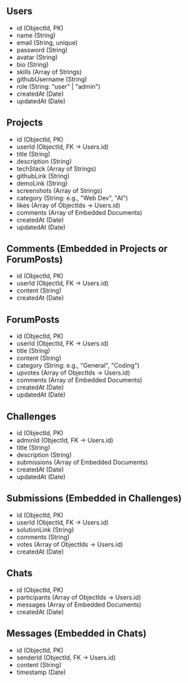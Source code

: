 ## Users

- id (ObjectId, PK)
- name (String)
- email (String, unique)
- password (String)
- avatar (String)
- bio (String)
- skills (Array of Strings)
- githubUsername (String)
- role (String: "user" | "admin")
- createdAt (Date)
- updatedAt (Date)

## Projects

- id (ObjectId, PK)
- userId (ObjectId, FK -> Users.id)
- title (String)
- description (String)
- techStack (Array of Strings)
- githubLink (String)
- demoLink (String)
- screenshots (Array of Strings)
- category (String: e.g., "Web Dev", "AI")
- likes (Array of ObjectIds -> Users.id)
- comments (Array of Embedded Documents)
- createdAt (Date)
- updatedAt (Date)

## Comments (Embedded in Projects or ForumPosts)

- id (ObjectId, PK)
- userId (ObjectId, FK -> Users.id)
- content (String)
- createdAt (Date)

## ForumPosts

- id (ObjectId, PK)
- userId (ObjectId, FK -> Users.id)
- title (String)
- content (String)
- category (String: e.g., "General", "Coding")
- upvotes (Array of ObjectIds -> Users.id)
- comments (Array of Embedded Documents)
- createdAt (Date)
- updatedAt (Date)

## Challenges

- id (ObjectId, PK)
- adminId (ObjectId, FK -> Users.id)
- title (String)
- description (String)
- submissions (Array of Embedded Documents)
- createdAt (Date)
- updatedAt (Date)

## Submissions (Embedded in Challenges)

- id (ObjectId, PK)
- userId (ObjectId, FK -> Users.id)
- solutionLink (String)
- comments (String)
- votes (Array of ObjectIds -> Users.id)
- createdAt (Date)

## Chats

- id (ObjectId, PK)
- participants (Array of ObjectIds -> Users.id)
- messages (Array of Embedded Documents)
- createdAt (Date)

## Messages (Embedded in Chats)

- id (ObjectId, PK)
- senderId (ObjectId, FK -> Users.id)
- content (String)
- timestamp (Date)
